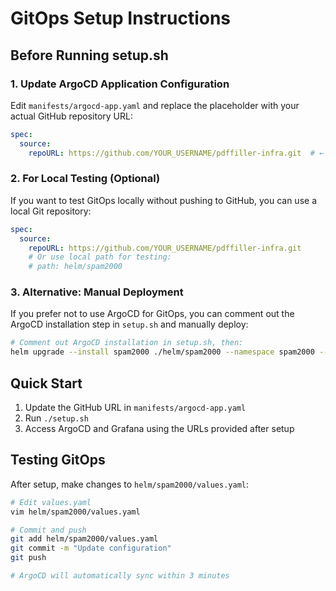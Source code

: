 # GitOps Setup Instructions

## Before Running setup.sh

### 1. Update ArgoCD Application Configuration

Edit `manifests/argocd-app.yaml` and replace the placeholder with your actual GitHub repository URL:

```yaml
spec:
  source:
    repoURL: https://github.com/YOUR_USERNAME/pdffiller-infra.git  # ← Update this
```

### 2. For Local Testing (Optional)

If you want to test GitOps locally without pushing to GitHub, you can use a local Git repository:

```yaml
spec:
  source:
    repoURL: https://github.com/YOUR_USERNAME/pdffiller-infra.git
    # Or use local path for testing:
    # path: helm/spam2000
```

### 3. Alternative: Manual Deployment

If you prefer not to use ArgoCD for GitOps, you can comment out the ArgoCD installation step in `setup.sh` and manually deploy:

```bash
# Comment out ArgoCD installation in setup.sh, then:
helm upgrade --install spam2000 ./helm/spam2000 --namespace spam2000 --create-namespace
```

## Quick Start

1. Update the GitHub URL in `manifests/argocd-app.yaml`
2. Run `./setup.sh`
3. Access ArgoCD and Grafana using the URLs provided after setup

## Testing GitOps

After setup, make changes to `helm/spam2000/values.yaml`:

```bash
# Edit values.yaml
vim helm/spam2000/values.yaml

# Commit and push
git add helm/spam2000/values.yaml
git commit -m "Update configuration"
git push

# ArgoCD will automatically sync within 3 minutes
```

